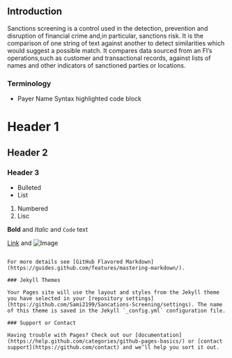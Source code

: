 ## Introduction

Sanctions screening is a control used in the detection, prevention and disruption of financial crime and,in particular, sanctions risk. It is the comparison of one string of text against another to detect similarities which would suggest a possible match. It compares data sourced from an FI’s operations,such as customer and transactional records, against lists of names and other indicators of sanctioned parties or locations. 

### Terminology

* Payer Name
Syntax highlighted code block

# Header 1
## Header 2
### Header 3

- Bulleted
- List

1. Numbered
2. Lisc 

**Bold** and _Italic_ and `Code` text

[Link](url) and ![Image](src)
```

For more details see [GitHub Flavored Markdown](https://guides.github.com/features/mastering-markdown/).

### Jekyll Themes

Your Pages site will use the layout and styles from the Jekyll theme you have selected in your [repository settings](https://github.com/Sami2199/Sancations-Screening/settings). The name of this theme is saved in the Jekyll `_config.yml` configuration file.

### Support or Contact

Having trouble with Pages? Check out our [documentation](https://help.github.com/categories/github-pages-basics/) or [contact support](https://github.com/contact) and we’ll help you sort it out.
